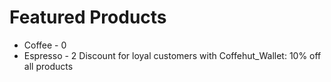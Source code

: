 # Featured Products
- Coffee - 0
- Espresso - 2
Discount for loyal customers with Coffehut_Wallet: 10% off all products
